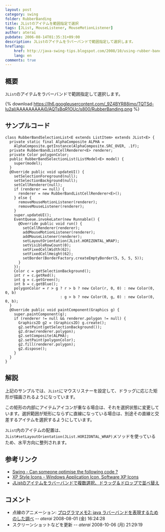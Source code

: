 ```yaml
---
layout: post
category: swing
folder: RubberBanding
title: JListのアイテムを範囲指定で選択
tags: [JList, MouseListener, MouseMotionListener]
author: aterai
pubdate: 2006-08-14T01:35:31+09:00
description: JListのアイテムをラバーバンドで範囲指定して選択します。
hreflang:
    href: http://java-swing-tips.blogspot.com/2008/10/using-rubber-band-selection-in-jlist.html
    lang: en
comments: true
---
```

## 概要
`JList`のアイテムをラバーバンドで範囲指定して選択します。

{% download https://lh6.googleusercontent.com/_9Z4BYR88imo/TQTSd-lu2aI/AAAAAAAAAi0/AQTsBqR1OUc/s800/RubberBanding.png %}

## サンプルコード
<pre class="prettyprint"><code>class RubberBandSelectionList&lt;E extends ListItem&gt; extends JList&lt;E&gt; {
  private static final AlphaComposite ALPHA =
    AlphaComposite.getInstance(AlphaComposite.SRC_OVER, .1f);
  private RubberBandListCellRenderer&lt;E&gt; renderer;
  private Color polygonColor;
  public RubberBandSelectionList(ListModel&lt;E&gt; model) {
    super(model);
  }
  @Override public void updateUI() {
    setSelectionForeground(null);
    setSelectionBackground(null);
    setCellRenderer(null);
    if (renderer == null) {
      renderer = new RubberBandListCellRenderer&lt;E&gt;();
    } else {
      removeMouseMotionListener(renderer);
      removeMouseListener(renderer);
    }
    super.updateUI();
    EventQueue.invokeLater(new Runnable() {
      @Override public void run() {
        setCellRenderer(renderer);
        addMouseMotionListener(renderer);
        addMouseListener(renderer);
        setLayoutOrientation(JList.HORIZONTAL_WRAP);
        setVisibleRowCount(0);
        setFixedCellWidth(62);
        setFixedCellHeight(62);
        setBorder(BorderFactory.createEmptyBorder(5, 5, 5, 5));
      }
    });
    Color c = getSelectionBackground();
    int r = c.getRed();
    int g = c.getGreen();
    int b = c.getBlue();
    polygonColor = r &gt; g ? r &gt; b ? new Color(r, 0, 0) : new Color(0, 0, b)
                         : g &gt; b ? new Color(0, g, 0) : new Color(0, 0, b);
  }
  @Override public void paintComponent(Graphics g) {
    super.paintComponent(g);
    if (renderer != null &amp;&amp; renderer.polygon != null) {
      Graphics2D g2 = (Graphics2D) g.create();
      g2.setPaint(getSelectionBackground());
      g2.draw(renderer.polygon);
      g2.setComposite(ALPHA);
      g2.setPaint(polygonColor);
      g2.fill(renderer.polygon);
      g2.dispose();
    }
  }
}
</code></pre>

## 解説
上記のサンプルでは、`JList`にマウスリスナーを設定して、ドラッグに応じた矩形が描画されるようになっています。

この矩形の内部にアイテムアイコンが重なる場合は、それを選択状態に変更しています。選択範囲が矩形にならずに直線になっている場合は、別途その直線と交差するアイテムを選択するようにしています。

`JList`内のアイテムの配置は、`JList#setLayoutOrientation(JList.HORIZONTAL_WRAP)`メソッドを使っているため、水平方向に整列されます。

## 参考リンク
- [Swing - Can someone optimise the following code ?](https://community.oracle.com/thread/1378164)
- [XP Style Icons - Windows Application Icon, Software XP Icons](http://www.icongalore.com/)
- [JListのアイテムをラバーバンドで複数選択、ドラッグ＆ドロップで並べ替え](http://ateraimemo.com/Swing/DragSelectDropReordering.html)

<!-- dummy comment line for breaking list -->

## コメント
- 点線のアニメーション: [プログラマメモ2: java ラバーバンドを表現するためのした調べ](http://programamemo2.blogspot.com/2007/08/java.html) -- *aterai* 2008-08-01 (金) 16:24:28
- スクリーンショットなどを更新 -- *aterai* 2008-10-06 (月) 21:29:19

<!-- dummy comment line for breaking list -->
